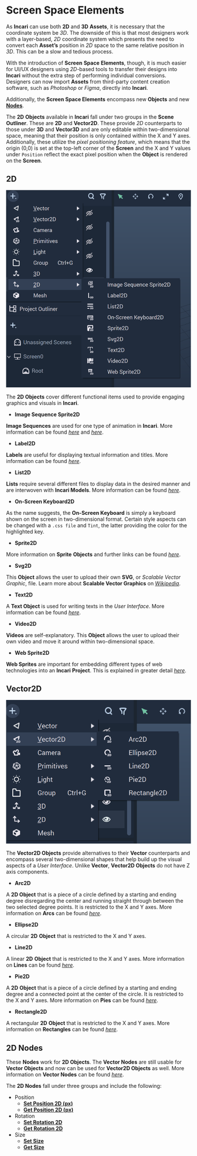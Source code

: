 # Screen Space Elements

As **Incari** can use both **2D** and **3D** **Assets**, it is necessary that the coordinate system be *3D*. The downside of this is that most designers work with a layer-based, *2D* coordinate system which presents the need to convert each **Asset’s** position in *2D* space to the same relative position in *3D*. This can be a slow and tedious process.

With the introduction of **Screen** **Space** **Elements**, though, it is much easier for UI/UX designers using *2D*-based tools to transfer their designs into **Incari** without the extra step of performing individual conversions. Designers can now import **Assets** from third-party content creation software, such as _Photoshop_ or _Figma_, directly into **Incari**.

Additionally, the **Screen Space Elements** encompass new **Objects** and new [**Nodes**](#2d-nodes).

The **2D** **Objects** available in **Incari** fall under two groups in the **Scene Outliner**. These are **2D** and **Vector2D**. These provide *2D* counterparts to those under **3D** and **Vector3D** and are only editable within two-dimensional space, meaning that their position is only contained within the X and Y axes. Additionally, these utilize the _pixel positioning feature_, which means that the origin \(0,0\) is set at the top-left corner of the **Screen** and the X and Y values under `Position` reflect the exact pixel position when the **Object** is rendered on the **Screen**.

## 2D

![2D Objects](../../.gitbook/assets/2Delements.png)

The **2D Objects** cover different functional items used to provide engaging graphics and visuals in **Incari**.

* **Image Sequence Sprite2D** 

**Image Sequences** are used for one type of animation in **Incari**. More information can be found [_here_](../../demo-projects/4-methods-of-animation.md#3-image-sequence) and [_here_](../../modules/image-sequence-editor.md).

* **Label2D**

**Labels** are useful for displaying textual information and titles. More information can be found [_here_](../../toolbox/incari/vector/label/README.md).

* **List2D**

**Lists** require several different files to display data in the desired manner and are interwoven with **Incari Models**. More information can be found [_here_](list-widget.md).

* **On-Screen Keyboard2D**

As the name suggests, the **On-Screen Keyboard** is simply a keyboard shown on the screen in two-dimensional format. Certain style aspects can be changed with a `.css file` and `Tint`, the latter providing the color for the highlighted key.

* **Sprite2D**

More information on **Sprite** **Objects** and further links can be found [_here_](sprite.md).

* **Svg2D**

This **Object** allows the user to upload their own **SVG**, or _Scalable Vector Graphic_, file. Learn more about **Scalable Vector Graphics** on [_Wikipedia_](https://en.wikipedia.org/wiki/Scalable_Vector_Graphics).

* **Text2D**

A **Text Object** is used for writing texts in the *User Interface*. More information can be found [_here_](text.md).

* **Video2D**

**Videos** are self-explanatory. This **Object** allows the user to upload their own video and move it around within two-dimensional space.

* **Web Sprite2D**

**Web Sprites** are important for embedding different types of web technologies into an **Incari** **Project**. This is explained in greater detail [_here_](web-sprite.md).

## Vector2D

![Vector2D Objects](../../.gitbook/assets/2Dvectorelements.png)

The **Vector2D Objects** provide alternatives to their **Vector** counterparts and encompass several two-dimensional shapes that help build up the visual aspects of a _User Interface_. Unlike **Vector**, **Vector2D Objects** do not have Z axis components.

* **Arc2D**

A **2D Object** that is a piece of a circle defined by a starting and ending degree disregarding the center and running straight through between the two selected degree points. It is restricted to the X and Y axes. More information on **Arcs** can be found [_here_](../../toolbox/incari/vector/arc/README.md).

* **Ellipse2D**

A circular **2D** **Object** that is restricted to the X and Y axes.

* **Line2D**

A linear **2D** **Object** that is restricted to the X and Y axes. More information on **Lines** can be found [_here_](../../toolbox/incari/vector/line/README.md).

* **Pie2D**

A **2D** **Object** that is a piece of a circle defined by a starting and ending degree and a connected point at the center of the circle. It is restricted to the X and Y axes. More information on **Pies** can be found [_here_](../../toolbox/incari/vector/pie/README.md).

* **Rectangle2D**

A rectangular **2D** **Object** that is restricted to the X and Y axes. More information on **Rectangles** can be found [_here_](../../toolbox/incari/vector/rectangle/README.md).

## 2D Nodes

These **Nodes** work for **2D Objects**. The **Vector Nodes** are still usable for **Vector Objects** and now can be used for **Vector2D Objects** as well. More information on **Vector Nodes** can be found [_here_](../../toolbox/incari/vector/README.md).

The **2D Nodes** fall under three groups and include the following:

* Position
  * [**Set Position 2D (px)**](../../toolbox/incari/object/set-position-pixel.md)
  * [**Get Position 2D (px)**](../../toolbox/incari/object/get-position-pixel.md)
* Rotation
  * [**Set Rotation 2D**](../../toolbox/incari/object/set-rotation-pixel.md)
  * [**Get Rotation 2D**](../../toolbox/incari/object/get-rotation-pixel.md)
* Size
  * [**Set Size**](../../toolbox/incari/object/set-size-pixel.md)
  * [**Get Size**](../../toolbox/incari/object/get-size-pixel.md)

